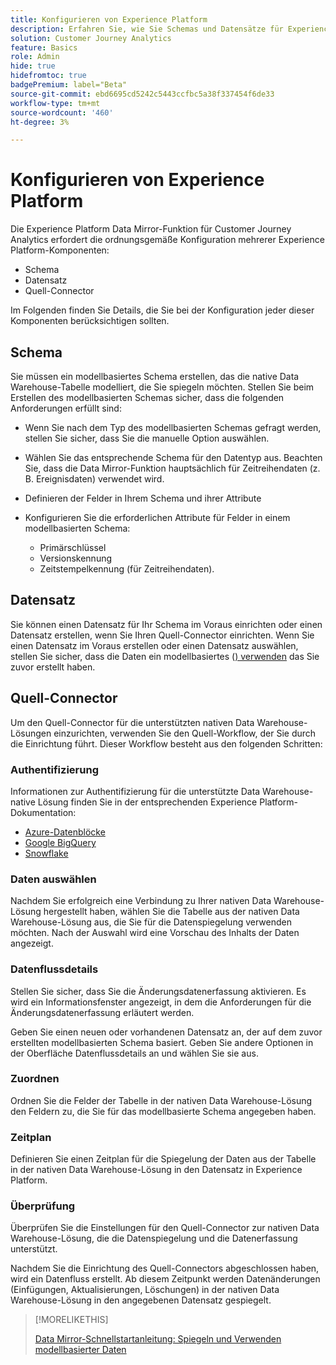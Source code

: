 ```yaml
---
title: Konfigurieren von Experience Platform
description: Erfahren Sie, wie Sie Schemas und Datensätze für Experience Platform Data Mirror für Customer Journey Analytics konfigurieren
solution: Customer Journey Analytics
feature: Basics
role: Admin
hide: true
hidefromtoc: true
badgePremium: label="Beta"
source-git-commit: ebd6695cd5242c5443ccfbc5a38f337454f6de33
workflow-type: tm+mt
source-wordcount: '460'
ht-degree: 3%

---
```


# Konfigurieren von Experience Platform

Die Experience Platform Data Mirror-Funktion für Customer Journey Analytics erfordert die ordnungsgemäße Konfiguration mehrerer Experience Platform-Komponenten:

* Schema
* Datensatz
* Quell-Connector

Im Folgenden finden Sie Details, die Sie bei der Konfiguration jeder dieser Komponenten berücksichtigen sollten.

## Schema

Sie müssen ein modellbasiertes Schema erstellen, das die native Data Warehouse-Tabelle modelliert, die Sie spiegeln möchten. Stellen Sie beim Erstellen des modellbasierten Schemas sicher, dass die folgenden Anforderungen erfüllt sind:

* Wenn Sie nach dem Typ des modellbasierten Schemas gefragt werden, stellen Sie sicher, dass Sie die manuelle Option auswählen.
* Wählen Sie das entsprechende Schema für den Datentyp aus. Beachten Sie, dass die Data Mirror-Funktion hauptsächlich für Zeitreihendaten (z. B. Ereignisdaten) verwendet wird.

* Definieren der Felder in Ihrem Schema und ihrer Attribute
* Konfigurieren Sie die erforderlichen Attribute für Felder in einem modellbasierten Schema:

   * Primärschlüssel
   * Versionskennung
   * Zeitstempelkennung (für Zeitreihendaten).

## Datensatz

Sie können einen Datensatz für Ihr Schema im Voraus einrichten oder einen Datensatz erstellen, wenn Sie Ihren Quell-Connector einrichten.
Wenn Sie einen Datensatz im Voraus erstellen oder einen Datensatz auswählen, stellen Sie sicher, dass die Daten ein modellbasiertes ([) verwenden](#schema) das Sie zuvor erstellt haben.


## Quell-Connector

Um den Quell-Connector für die unterstützten nativen Data Warehouse-Lösungen einzurichten, verwenden Sie den Quell-Workflow, der Sie durch die Einrichtung führt. Dieser Workflow besteht aus den folgenden Schritten:

### Authentifizierung

Informationen zur Authentifizierung für die unterstützte Data Warehouse-native Lösung finden Sie in der entsprechenden Experience Platform-Dokumentation:

* [Azure-Datenblöcke](https://experienceleague.adobe.com/en/docs/experience-platform/sources/connectors/databases/databricks)
* [Google BigQuery](https://experienceleague.adobe.com/en/docs/experience-platform/sources/connectors/databases/bigquery)
* [Snowflake](https://experienceleague.adobe.com/en/docs/experience-platform/sources/connectors/databases/snowflake)


### Daten auswählen

Nachdem Sie erfolgreich eine Verbindung zu Ihrer nativen Data Warehouse-Lösung hergestellt haben, wählen Sie die Tabelle aus der nativen Data Warehouse-Lösung aus, die Sie für die Datenspiegelung verwenden möchten. Nach der Auswahl wird eine Vorschau des Inhalts der Daten angezeigt.


### Datenflussdetails

Stellen Sie sicher, dass Sie die Änderungsdatenerfassung aktivieren. Es wird ein Informationsfenster angezeigt, in dem die Anforderungen für die Änderungsdatenerfassung erläutert werden.

Geben Sie einen neuen oder vorhandenen Datensatz an, der auf dem zuvor erstellten modellbasierten Schema basiert. Geben Sie andere Optionen in der Oberfläche Datenflussdetails an und wählen Sie sie aus.


### Zuordnen

Ordnen Sie die Felder der Tabelle in der nativen Data Warehouse-Lösung den Feldern zu, die Sie für das modellbasierte Schema angegeben haben.


### Zeitplan

Definieren Sie einen Zeitplan für die Spiegelung der Daten aus der Tabelle in der nativen Data Warehouse-Lösung in den Datensatz in Experience Platform.


### Überprüfung

Überprüfen Sie die Einstellungen für den Quell-Connector zur nativen Data Warehouse-Lösung, die die Datenspiegelung und die Datenerfassung unterstützt.


Nachdem Sie die Einrichtung des Quell-Connectors abgeschlossen haben, wird ein Datenfluss erstellt. Ab diesem Zeitpunkt werden Datenänderungen (Einfügungen, Aktualisierungen, Löschungen) in der nativen Data Warehouse-Lösung in den angegebenen Datensatz gespiegelt.


>[!MORELIKETHIS]
>
>[Data Mirror-Schnellstartanleitung: Spiegeln und Verwenden modellbasierter Daten](data-mirror.md)
>
